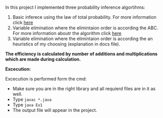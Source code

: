 In this project I implemented three probability inference algortihms:
<br>
1. Basic inferece using the law of total probability. For more information click [here](https://en.wikipedia.org/wiki/Law_of_total_probability) 
2. Variable elimination where the elimintaion order is according the ABC. For more information aboutr the algorithm click [here](https://en.wikipedia.org/wiki/Variable_elimination)
3. Variable elimination where the elimintaion order is according the an heuristics of my choosing (explanation in docs file).

<b>The efficiency is calculated by number of additions and multiplications which are made during calculation.</b>

<b>Excecution:</b>

Excecution is performed form the cmd:
- Make sure you are in the right library and all requierd files are in it as well.
- Type ```javac *.java```
- Type ```java Ex1```
- The output file will appear in the project.
